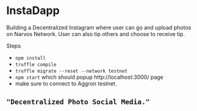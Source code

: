# InstaDapp
Building a Decentralized Instagram where user can go and upload photos on Narvos Network. User can also tip others  and choose to receive tip.

Steps
* `npm install`
* `truffle compile`
* `truffle migrate --reset --network testnet`
* `npm start` which should popup http://localhost:3000/ page
* make sure to connect to Aggron testnet.

## ```"Decentralized Photo Social Media."```

